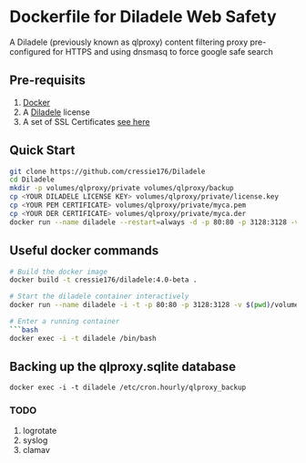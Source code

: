 # Dockerfile for Diladele Web Safety

A Diladele (previously known as qlproxy) content filtering proxy pre-configured for HTTPS and using dnsmasq to force google safe search

## Pre-requisits
1. [Docker](http://docker.io)
2. A [Diladele](http://diladele.com) license
3. A set of SSL Certificates [see here](http://docs.diladele.com/administrator_guide_4_0/system_configuration/https_filtering/generate_certificates.html)

## Quick Start
```bash
git clone https://github.com/cressie176/Diladele
cd Diladele
mkdir -p volumes/qlproxy/private volumes/qlproxy/backup
cp <YOUR DILADELE LICENSE KEY> volumes/qlproxy/private/license.key
cp <YOUR PEM CERTIFICATE> volumes/qlproxy/private/myca.pem
cp <YOUR DER CERTIFICATE> volumes/qlproxy/private/myca.der
docker run --name diladele --restart=always -d -p 80:80 -p 3128:3128 -v $(pwd)/volumes/qlproxy:/mnt/qlproxy -e TIME_ZONE='Europe/London' cressie176/diladele:4.0-beta
```

## Useful docker commands

```bash
# Build the docker image
docker build -t cressie176/diladele:4.0-beta .
```

```bash
# Start the diladele container interactively
docker run --name diladele -i -t -p 80:80 -p 3128:3128 -v $(pwd)/volumes/qlproxy:/mnt/qlproxy  -e TIME_ZONE='Europe/London' cressie176/diladele:4.0-beta

# Enter a running container
```bash
docker exec -i -t diladele /bin/bash
```

## Backing up the qlproxy.sqlite database
```
docker exec -i -t diladele /etc/cron.hourly/qlproxy_backup
```

### TODO
1. logrotate
2. syslog
3. clamav

